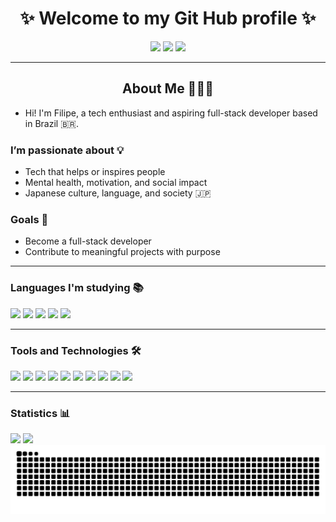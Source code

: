 <h1 align="center">✨ Welcome to my Git Hub profile ✨</h1>
<p align="center">
  <img src="https://img.shields.io/badge/Web%20Developer-1E1E2E?style=for-the-badge&logo=googlechrome&logoColor=89DCEB" />
  <img src="https://img.shields.io/badge/Linux%20User-1E1E2E?style=for-the-badge&logo=linux&logoColor=94E2D5" />
  <img src="https://img.shields.io/badge/Future%20Full--Stack%20Dev-1E1E2E?style=for-the-badge&logo=stackoverflow&logoColor=DDB6F2" />
</p>

---

<h2 align="center"> About Me 🙋🏻‍♂️</h2>

- Hi! I'm Filipe, a tech enthusiast and aspiring full-stack developer based in Brazil 🇧🇷.

### I’m passionate about 💡
- Tech that helps or inspires people
- Mental health, motivation, and social impact
- Japanese culture, language, and society 🇯🇵

### Goals 🚀
- Become a full-stack developer
- Contribute to meaningful projects with purpose

---

### Languages I'm studying 📚

<p align="left">
  <img src="https://img.shields.io/badge/C%23-512BD4?style=for-the-badge&logo=csharp&logoColor=white" />
  <img src="https://img.shields.io/badge/HTML5-E34F26?style=for-the-badge&logo=html5&logoColor=white" />
  <img src="https://img.shields.io/badge/CSS3-1572B6?style=for-the-badge&logo=css3&logoColor=white" />
  <img src="https://img.shields.io/badge/JavaScript-F7DF1E?style=for-the-badge&logo=javascript&logoColor=black" />
  <img src="https://img.shields.io/badge/Python-3776AB?style=for-the-badge&logo=python&logoColor=white" />
</p>

---

### Tools and Technologies 🛠️

<p align="left">
  <img src="https://img.shields.io/badge/Git-F05032?style=for-the-badge&logo=git&logoColor=white" />
  <img src="https://img.shields.io/badge/GitHub-181717?style=for-the-badge&logo=github&logoColor=white" />
  <img src="https://img.shields.io/badge/VS Code-007ACC?style=for-the-badge&logo=visualstudiocode&logoColor=white" />
  <img src="https://img.shields.io/badge/Visual Studio-5C2D91?style=for-the-badge&logo=visualstudio&logoColor=white" />
  <img src="https://img.shields.io/badge/PyCharm-000000?style=for-the-badge&logo=pycharm&logoColor=white" />
  <img src="https://img.shields.io/badge/Figma-A259FF?style=for-the-badge&logo=figma&logoColor=white" />
  <img src="https://img.shields.io/badge/Linux-FCC624?style=for-the-badge&logo=linux&logoColor=black" />
  <img src="https://img.shields.io/badge/Ubuntu-E95420?style=for-the-badge&logo=ubuntu&logoColor=white" />
  <img src="https://img.shields.io/badge/Manjaro-35BF5C?style=for-the-badge&logo=manjaro&logoColor=white" />
  <img src="https://img.shields.io/badge/UI%2FUX%20Designer-111111?style=for-the-badge&logo=figma&logoColor=white" />
</p>

---

### Statistics 📊

<div align="left">
  <img src="https://github-readme-stats.vercel.app/api?username=Filipe-glitch&show_icons=true&theme=tokyonight" height="200"/>
  <img src="https://github-readme-stats.vercel.app/api/top-langs/?username=Filipe-glitch&theme=tokyonight&layout=compact" height="200"/>
</div>

<picture align="center">
  <source media="(prefers-color-scheme: dark)" srcset="https://raw.githubusercontent.com/Filipe-glitch/Filipe-glitch/output/github-contribution-grid-snake-dark.svg">
  <source media="(prefers-color-scheme: light)" srcset="https://raw.githubusercontent.com/Filipe-glitch/Filipe-glitch/output/github-contribution-grid-snake-dark.svg">
  <img align="center" alt="github contribution grid snake animation" src="https://raw.githubusercontent.com/Filipe-glitch/Filipe-glitch/output/github-contribution-grid-snake.svg">
</picture>
